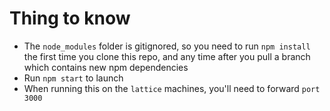 # Thing to know
- The `node_modules` folder is gitignored, so you need to run `npm install` the first time you clone this repo, and any time after you pull a branch which contains new npm dependencies
- Run `npm start` to launch
- When running this on the `lattice` machines, you'll need to forward `port 3000`